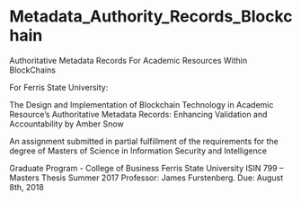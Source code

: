 # Metadata_Authority_Records_Blockchain
Authoritative Metadata Records For Academic Resources Within BlockChains  

For Ferris State University: 

The Design and Implementation of Blockchain Technology in Academic Resource’s Authoritative Metadata Records: Enhancing Validation and Accountability
by
Amber Snow


An assignment submitted in partial fulfillment
of the requirements for the degree of
Masters of Science 
in
Information Security and Intelligence 



Graduate Program - College of Business 
Ferris State University 
ISIN 799 – Masters Thesis 
Summer 2017
Professor: James Furstenberg.
Due: August 8th, 2018
